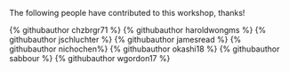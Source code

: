 The following people have contributed to this workshop, thanks!

<div class="github-contributors">
{% githubauthor chzbrgr71 %}
{% githubauthor haroldwongms %}
{% githubauthor jschluchter %}
{% githubauthor jamesread %}
{% githubauthor nichochen%}
{% githubauthor okashi18 %}
{% githubauthor sabbour %}
{% githubauthor wgordon17 %}
</div>
